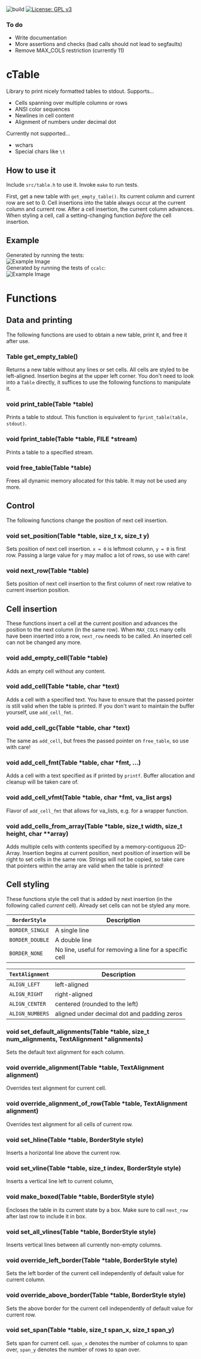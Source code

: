 ![build](https://github.com/PhilippHochmann/cTable/workflows/build/badge.svg)
[![License: GPL v3](https://img.shields.io/badge/License-GPL%20v3-blue.svg)](http://www.gnu.org/licenses/gpl-3.0)

### To do
* Write documentation
* More assertions and checks (bad calls should not lead to segfaults)
* Remove MAX_COLS restriction (currently 11)

# cTable
Library to print nicely formatted tables to stdout.
Supports...
* Cells spanning over multiple columns or rows
* ANSI color sequences
* Newlines in cell content
* Alignment of numbers under decimal dot

Currently not supported...
* wchars
* Special chars like ```\t```

## How to use it
Include ```src/table.h``` to use it. Invoke ```make``` to run tests.

First, get a new table with ```get_empty_table()```.
Its current column and current row are set to 0.
Cell insertions into the table always occur at the current column and current row.
After a cell insertion, the current column advances.
When styling a cell, call a setting-changing function *before* the cell insertion.

## Example
Generated by running the tests:  
![Example Image](https://raw.githubusercontent.com/PhilippHochmann/cTable/master/example.png)  
Generated by running the tests of ```ccalc```:  
![Example Image](https://raw.githubusercontent.com/PhilippHochmann/cTable/master/example2.png)

# Functions

## Data and printing
The following functions are used to obtain a new table, print it, and free it after use.

### Table get_empty_table()
Returns a new table without any lines or set cells. All cells are styled to be left-aligned.
Insertion begins at the upper left corner. You don't need to look into a ```Table``` directly, it suffices to use the following functions to manipulate it.

### void print_table(Table \*table)
Prints a table to stdout. This function is equivalent to ```fprint_table(table, stdout)```.

### void fprint_table(Table \*table, FILE \*stream)
Prints a table to a specified stream.

### void free_table(Table \*table)
Frees all dynamic memory allocated for this table. It may not be used any more.

## Control
The following functions change the position of next cell insertion.

### void set_position(Table \*table, size_t x, size_t y)
Sets position of next cell insertion. ```x = 0``` is leftmost column, ```y = 0``` is first row.
Passing a large value for ```y``` may malloc a lot of rows, so use with care!

### void next_row(Table \*table)
Sets position of next cell insertion to the first column of next row relative to current insertion position.

## Cell insertion
These functions insert a cell at the current position and advances the position to the next column (in the same row).
When ```MAX_COLS``` many cells have been inserted into a row, ```next_row``` needs to be called.
An inserted cell can not be changed any more.

### void add_empty_cell(Table \*table)
Adds an empty cell without any content.

### void add_cell(Table \*table, char \*text)
Adds a cell with a specified text. You have to ensure that the passed pointer is still valid when the table is printed.
If you don't want to maintain the buffer yourself, use ```add_cell_fmt```.

### void add_cell_gc(Table \*table, char \*text)
The same as ```add_cell```, but frees the passed pointer on ```free_table```, so use with care!

### void add_cell_fmt(Table \*table, char \*fmt, ...)
Adds a cell with a text specified as if printed by ```printf```. Buffer allocation and cleanup will be taken care of.

### void add_cell_vfmt(Table \*table, char \*fmt, va_list args)
Flavor of ```add_cell_fmt``` that allows for va_lists, e.g. for a wrapper function.

### void add_cells_from_array(Table \*table, size_t width, size_t height, char \*\*array)
Adds multiple cells with contents specified by a memory-contiguous 2D-Array.
Insertion begins at current position, next position of insertion will be right to set cells in the same row.
Strings will not be copied, so take care that pointers within the array are valid when the table is printed!

## Cell styling
These functions style the cell that is added by next insertion (in the following called *current* cell). Already set cells can not be styled any more.

| ```BorderStyle```   | Description                                             |
| ------------------- | ------------------------------------------------------- |
| ```BORDER_SINGLE``` | A single line                                           |
| ```BORDER_DOUBLE``` | A double line                                           | 
| ```BORDER_NONE```   | No line, useful for removing a line for a specific cell |

| ```TextAlignment``` | Description                                 |
| ------------------- | ------------------------------------------- |
| ```ALIGN_LEFT```    | left-aligned                                |
| ```ALIGN_RIGHT```   | right-aligned                               |
| ```ALIGN_CENTER```  | centered (rounded to the left)              |
| ```ALIGN_NUMBERS``` | aligned under decimal dot and padding zeros |


### void set_default_alignments(Table \*table, size_t num_alignments, TextAlignment \*alignments)
Sets the default text alignment for each column.

### void override_alignment(Table \*table, TextAlignment alignment)
Overrides text alignment for current cell.

### void override_alignment_of_row(Table \*table, TextAlignment alignment)
Overrides text alignment for all cells of current row.

### void set_hline(Table \*table, BorderStyle style)
Inserts a horizontal line above the current row.

### void set_vline(Table \*table, size_t index, BorderStyle style)
Inserts a vertical line left to current column,

### void make_boxed(Table \*table, BorderStyle style)
Encloses the table in its current state by a box. Make sure to call ```next_row``` after last row to include it in box.

### void set_all_vlines(Table \*table, BorderStyle style)
Inserts vertical lines between all currently non-empty columns.

### void override_left_border(Table \*table, BorderStyle style)
Sets the left border of the current cell independently of default value for current column.

### void override_above_border(Table \*table, BorderStyle style)
Sets the above border for the current cell independently of default value for current row.

### void set_span(Table \*table, size_t span_x, size_t span_y)
Sets span for current cell. ```span_x``` denotes the number of columns to span over, ```span_y``` denotes the number of rows to span over.
